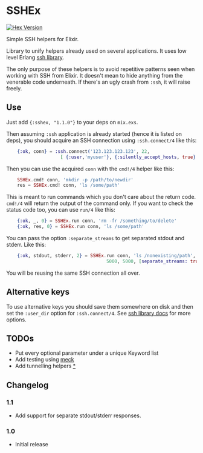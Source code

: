 # SSHEx

[![Hex Version](http://img.shields.io/hexpm/v/sshex.svg?style=flat)](https://hex.pm/packages/sshex)

Simple SSH helpers for Elixir.

Library to unify helpers already used on several applications. It uses low level
Erlang [ssh library](http://www.erlang.org/doc/man/ssh.html).

The only purpose of these helpers is to avoid repetitive patterns seen when
working with SSH from Elixir. It doesn't mean to hide anything from the
venerable code underneath. If there's an ugly crash from `:ssh`, it will
raise freely.

## Use

Just add `{:sshex, "1.1.0"}` to your deps on `mix.exs`.

Then assuming `:ssh` application is already started (hence it is listed on deps),
you should acquire an SSH connection using `:ssh.connect/4` like this:

```elixir
    {:ok, conn} = :ssh.connect('123.123.123.123', 22,
                    [ {:user,'myuser'}, {:silently_accept_hosts, true} ], 5000)
```

Then you can use the acquired `conn` with the `cmd!/4` helper like this:

```elixir
    SSHEx.cmd! conn, 'mkdir -p /path/to/newdir'
    res = SSHEx.cmd! conn, 'ls /some/path'
```

This is meant to run commands which you don't care about the return code.
`cmd!/4` will return the output of the command only. If you want to check the
status code too, you can use `run/4` like this:

```elixir
    {:ok, _, 0} = SSHEx.run conn, 'rm -fr /something/to/delete'
    {:ok, res, 0} = SSHEx.run conn, 'ls /some/path'
```

You can pass the option `:separate_streams` to get separated stdout and stderr.
Like this:

```elixir
    {:ok, stdout, stderr, 2} = SSHEx.run conn, 'ls /nonexisting/path',
                                     5000, 5000, [separate_streams: true]
```

You will be reusing the same SSH connection all over.


## Alternative keys

To use alternative keys you should save them somewhere on disk and then set
the `:user_dir` option for `:ssh.connect/4`. See
[ssh library docs](http://www.erlang.org/doc/man/ssh.html) for more options.


## TODOs

* Put every optional parameter under a unique Keyword list
* Add testing using [meck](https://github.com/eproxus/meck)
* Add tunnelling helpers [*](http://erlang.org/pipermail/erlang-questions/2014-June/079481.html)

## Changelog

### 1.1

* Add support for separate stdout/stderr responses.

### 1.0

* Initial release
